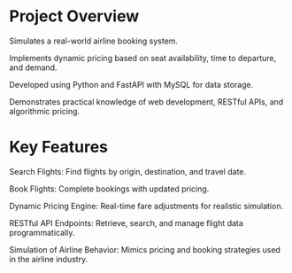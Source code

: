 # Project Overview

Simulates a real-world airline booking system.

Implements dynamic pricing based on seat availability, time to departure, and demand.

Developed using Python and FastAPI with MySQL for data storage.

Demonstrates practical knowledge of web development, RESTful APIs, and algorithmic pricing.

# Key Features

Search Flights: Find flights by origin, destination, and travel date.

Book Flights: Complete bookings with updated pricing.

Dynamic Pricing Engine: Real-time fare adjustments for realistic simulation.

RESTful API Endpoints: Retrieve, search, and manage flight data programmatically.

Simulation of Airline Behavior: Mimics pricing and booking strategies used in the airline industry.